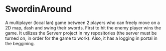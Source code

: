 # SwordinAround
A multiplayer (local lan) game between 2 players who can freely move on a 2D map, dash and swing their swords. First to hit the enemy player wins the game. It utilizes the Serverr project in my repositories (the server must be turned on, in order for the game to work). Also, it has a logging in portal in the beggining. 
